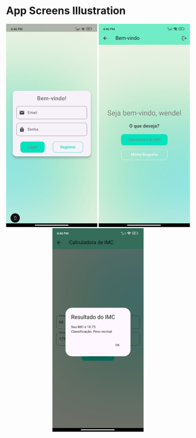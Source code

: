 # App Screens Illustration

<p align="center">
  <img src="assets/illustrationApp/illustration1.jpeg" alt="Screen 1" width="250">
  <img src="assets/illustrationApp/illustration2.jpeg" alt="Screen 2" width="250">
  <img src="assets/illustrationApp/illustration3.jpeg" alt="Screen 3" width="250">
</p>
